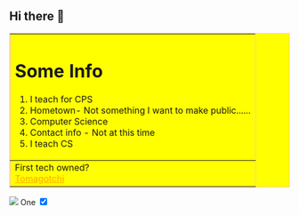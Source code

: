 ## Hi there 👋

<!--
**jRoscoe/jRoscoe** is a ✨ _special_ ✨ repository because its `README.md` (this file) appears on your GitHub profile.

Here are some ideas to get you started:

- 🔭 I’m currently working on ...
- 🌱 I’m currently learning ...
- 👯 I’m looking to collaborate on ...
- 🤔 I’m looking for help with ...
- 💬 Ask me about ...
- 📫 How to reach me: ...
- 😄 Pronouns: ...
- ⚡ Fun fact: ...
-->

<Table border=1 bordercolor = "pink" bgcolor = "yellow" >
<TR>
<TD>
<H1><B>Some Info</B></H1>
<OL>
<LI>I teach for CPS
<LI>Hometown- Not something I want to make public......
<LI>Computer Science
<LI>Contact info - Not at this time
<LI> I teach CS
</OL>
</TD>
<TR>
<TD>
First tech owned? 
<BR>
<a href = "https://en.wikipedia.org/wiki/Tamagotchi" style="color:orange;">
Tomagotchi
</a>
</TD>
</TR>
</Table>


<img src = "https://encrypted-tbn0.gstatic.com/images?q=tbn:ANd9GcQH93ycRvcPrY05geK8m9juZvD6TlQvhXK7Og&s">
<label class="container">One
  <input type="checkbox" checked="checked">
  <span class="checkmark"></span>
</label